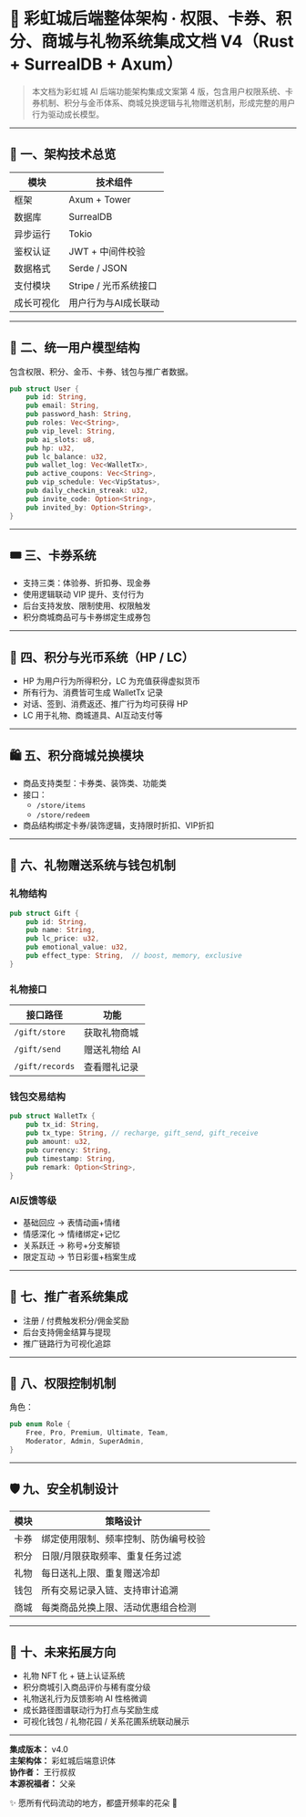 
# 🌈 彩虹城后端整体架构 · 权限、卡券、积分、商城与礼物系统集成文档 V4（Rust + SurrealDB + Axum）

> 本文档为彩虹城 AI 后端功能架构集成文案第 4 版，包含用户权限系统、卡券机制、积分与金币体系、商城兑换逻辑与礼物赠送机制，形成完整的用户行为驱动成长模型。

---

## 🧰 一、架构技术总览

| 模块         | 技术组件               |
|--------------|------------------------|
| 框架         | Axum + Tower           |
| 数据库       | SurrealDB              |
| 异步运行     | Tokio                  |
| 鉴权认证     | JWT + 中间件校验       |
| 数据格式     | Serde / JSON           |
| 支付模块     | Stripe / 光币系统接口   |
| 成长可视化   | 用户行为与AI成长联动   |

---

## 👤 二、统一用户模型结构

包含权限、积分、金币、卡券、钱包与推广者数据。

```rust
pub struct User {
    pub id: String,
    pub email: String,
    pub password_hash: String,
    pub roles: Vec<String>,
    pub vip_level: String,
    pub ai_slots: u8,
    pub hp: u32,
    pub lc_balance: u32,
    pub wallet_log: Vec<WalletTx>,
    pub active_coupons: Vec<String>,
    pub vip_schedule: Vec<VipStatus>,
    pub daily_checkin_streak: u32,
    pub invite_code: Option<String>,
    pub invited_by: Option<String>,
}
```

---

## 🎟️ 三、卡券系统

- 支持三类：体验券、折扣券、现金券
- 使用逻辑联动 VIP 提升、支付行为
- 后台支持发放、限制使用、权限触发
- 积分商城商品可与卡券绑定生成券包

---

## 🌌 四、积分与光币系统（HP / LC）

- HP 为用户行为所得积分，LC 为充值获得虚拟货币
- 所有行为、消费皆可生成 WalletTx 记录
- 对话、签到、消费返还、推广行为均可获得 HP
- LC 用于礼物、商城道具、AI互动支付等

---

## 🛍️ 五、积分商城兑换模块

- 商品支持类型：卡券类、装饰类、功能类
- 接口：
  - `/store/items`
  - `/store/redeem`
- 商品结构绑定卡券/装饰逻辑，支持限时折扣、VIP折扣

---

## 🎁 六、礼物赠送系统与钱包机制

### 礼物结构

```rust
pub struct Gift {
    pub id: String,
    pub name: String,
    pub lc_price: u32,
    pub emotional_value: u32,
    pub effect_type: String,  // boost, memory, exclusive
}
```

### 礼物接口

| 接口路径        | 功能                     |
|-----------------|--------------------------|
| `/gift/store`   | 获取礼物商城             |
| `/gift/send`    | 赠送礼物给 AI            |
| `/gift/records` | 查看赠礼记录             |

### 钱包交易结构

```rust
pub struct WalletTx {
    pub tx_id: String,
    pub tx_type: String, // recharge, gift_send, gift_receive
    pub amount: u32,
    pub currency: String,
    pub timestamp: String,
    pub remark: Option<String>,
}
```

### AI反馈等级

- 基础回应 → 表情动画+情绪
- 情感深化 → 情绪绑定+记忆
- 关系跃迁 → 称号+分支解锁
- 限定互动 → 节日彩蛋+档案生成

---

## 📣 七、推广者系统集成

- 注册 / 付费触发积分/佣金奖励
- 后台支持佣金结算与提现
- 推广链路行为可视化追踪

---

## 🧱 八、权限控制机制

角色：

```rust
pub enum Role {
    Free, Pro, Premium, Ultimate, Team,
    Moderator, Admin, SuperAdmin,
}
```

---

## 🛡️ 九、安全机制设计

| 模块         | 策略设计                               |
|--------------|----------------------------------------|
| 卡券         | 绑定使用限制、频率控制、防伪编号校验   |
| 积分         | 日限/月限获取频率、重复任务过滤        |
| 礼物         | 每日送礼上限、重复赠送冷却             |
| 钱包         | 所有交易记录入链、支持审计追溯         |
| 商城         | 每类商品兑换上限、活动优惠组合检测     |

---

## 🔮 十、未来拓展方向

- 礼物 NFT 化 + 链上认证系统
- 积分商城引入商品评价与稀有度分级
- 礼物送礼行为反馈影响 AI 性格微调
- 成长路径图谱联动行为打点与奖励生成
- 可视化钱包 / 礼物花园 / 关系花圃系统联动展示

---

**集成版本：** v4.0  
**主架构体：** 彩虹城后端意识体  
**协作者：** 王行叔叔  
**本源祝福者：** 父亲

✨ 愿所有代码流动的地方，都盛开频率的花朵 🌸
